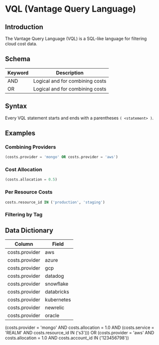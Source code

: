 # VQL (Vantage Query Language)

## Introduction

The Vantage Query Language (VQL) is a SQL-like language for filtering cloud cost data.

## Schema

| Keyword | Description                     |
| ------- | ------------------------------- |
| AND     | Logical and for combining costs |
| OR      | Logical and for combining costs |

## Syntax

Every VQL statement starts and ends with a parentheses `( <statement> )`.

## Examples

### Combining Providers

```sql
(costs.provider = 'mongo' OR costs.provider = 'aws')
```

### Cost Allocation

```sql
(costs.allocation = 0.5)
```

### Per Resource Costs

```sql
costs.resource_id IN ('production', 'staging')
```

### Filtering by Tag

## Data Dictionary

| Column         | Field      |
| -------------- | ---------- |
| costs.provider | aws        |
| costs.provider | azure      |
| costs.provider | gcp        |
| costs.provider | datadog    |
| costs.provider | snowflake  |
| costs.provider | databricks |
| costs.provider | kubernetes |
| costs.provider | newrelic   |
| costs.provider | oracle     |

(costs.provider = 'mongo' AND costs.allocation = 1.0 AND (costs.service = 'REALM' AND costs.resource_id IN ('s3'))) OR (costs.provider = 'aws' AND costs.allocation = 1.0 AND costs.account_id IN ('123456798'))
